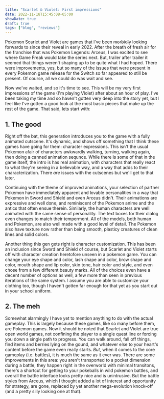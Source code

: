 ```yaml
---
title: "Scarlet & Violet: First impressions"
date: 2022-11-18T15:45:08-05:00
showDate: true
draft: true
tags: ["blog", "reviews"]
---
```


Pokemon Scarlet and Violet are games that I've been ~~morbidly~~ looking forwards to since their reveal in early 2022. After the breath of fresh air for the franchise that was Pokemon Legends: Arceus, I was excited to see where Game Freak would take the series next. But, trailer after trailer it seemed that things weren't shaping up to be quite what I had hoped. There were improvements, yes, but so many of the issues that were present in every Pokemon game release for the Switch so far appeared to still be present. Of course, all we could do was wait and see.

Now we've waited, and so it's time to see. This will be my very first impressions of the game (I'm playing Violet) after about an hour of play. I've been taking my time and so haven't gotten very deep into the story yet, but I feel like I've gotten a good look at the most basic pieces that make up the rest of the game. That said, lets start with:

## 1. The good
Right off the bat, this generation introduces you to the game with a fully animated cutscene. It's dynamic, and shows off something that I think these games have going for them: character expressions. This isn't the usual Pokemon afair of characters awkwardly walking, turning, walking again, then doing a canned animation sequnce. While there is some of that in the game itself, the intro is has real animation, with characters that really react to what they're seeing in a believable way, and a way that adds to their characterization. There *are* issues with the cutscenes but we'll get to that later. 

Continuing with the theme of improved animations, your selection of partner Pokemon have immediately apparent and lovable personalities in a way that Pokemon in Sword and Shield and even Arceus didn't. Their animations are expressive and well done, and reminiscent of the Pokemon anime and the antics that often ensue therein. Similarly, the human characters are well animated with the same sense of personality. The text boxes for their dialog even changes to match their temperment. All of the models, both human and Pokemon, are also well made with a good level of detail. The Pokemon also have texture now rather than being smooth, plasticy creatures of clean lines and solid colors.

Another thing this gen gets right is character customization. This has been an inclusion since Sword and Shield of course, but Scarlet and Violet starts off with character creation heretofore unseen in a pokemon game. You can change your eye shape and color, lash shape and color, brow shape and color, mouth shape and lip color, skin tone, hair color and style, and even chose from a few different beauty marks. All of the choices even have a decent number of options as well, a few more than seen in previous iterations of the same system. I assume you are able to customize your clothing too, though I haven't gotten far enough for that yet as you start out in your school uniform.

## 2. The meh
Somewhat alarmingly I have yet to mention anything to do with the actual gameplay. This is largely because these games, like so many before them, are Pokemon games. Now it should be noted that Scarlet and Violet are true open world games, not confining the player to a single quest line or forcing you down a single path to progress. You can walk around, fall off things, find items and berries lying on the gound, and whatever else to your heart's content before the game even really starts. *But*, when it comes to the core gameplay (i.e. battles), it is much the same as it ever was. There are some improvements in this area: you aren't transported to a pocket dimension during a battle, they happen right in the overworld with minimal transitons, there's a shortcut for getting to your pokeballs in wild pokemon battles, and overall the battle interface looks pretty nice and is unintrusive. But the battle styles from Arceus, which I thought added a lot of interest and opportunity for strategy, are gone, replaced by yet another mega-evolution knock-off (and a pretty silly looking one at that).

